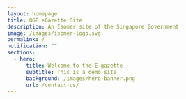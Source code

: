 ```yaml
---
layout: homepage
title: OGP eGazette Site
description: An Isomer site of the Singapore Government
image: /images/isomer-logo.svg
permalink: /
notification: ""
sections:
  - hero:
      title: Welcome to the E-gazette
      subtitle: This is a demo site
      background: /images/hero-banner.png
      url: /contact-us/
---
```

